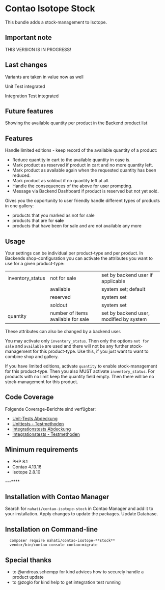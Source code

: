 # Contao Isotope Stock

This bundle adds a stock-management to Isotope.

## Important note

THIS VERSION IS IN PROGRESS!

## Last changes

Variants are taken in value now as well

Unit Test integrated

Integration Test integrated

## Future features

Showing the available quantity per product in the Backend product list

## Features

Handle limited editions - keep record of the available quantity of a product:

- Reduce quantity in cart to the available quantity in case is.
- Mark product as reserved if product in cart and no more quantity left.
- Mark product as available again when the requested quantity has been reduced.
- Mark product as soldout if no quantity left at all.
- Handle the consequences of the above for user prompting.
- Message via Backend Dashboard if product is reserved but not yet sold.

Gives you the opportunity to user friendly handle different types of products in one gallery:

- products that you marked as not for sale
- products that are for **sale**
- products that have been for sale and are not available any more

## Usage

Your settings can be individual per product-type and per product. In Backends shop-configuration you can activate the attributes you want to use for a given product-type:

<table>
  <tr>
    <td>inventory_status</td>
    <td>not for sale</td>
    <td>set by backend user if applicable</td>
  </tr>
  <tr>
    <td></td>
    <td>available</td>
    <td>system set; default</td>
  </tr>
  <tr>
    <td></td>
    <td>reserved</td>
    <td>system set</td>
  </tr>
  <tr>
    <td></td>
    <td>soldout</td>
    <td>system set</td>
  </tr>
  <tr>
    <td>quantity</td>
    <td>number of items available for sale</td>
    <td>set by backend user, modified by system</td>
  </tr>
</table>

These attributes can also be changed by a backend user.

You may activate only `inventory_status`. Then only the options `not for sale` and `available` are used and there will not be any further stock-management for this product-type.
Use this, if you just want to want to combine shop and gallery.

If you have limited editions, activate `quantity` to enable stock-management for this product-type. Then you also MUST activate `inventory_status`.
For products with no limit keep the quantity field empty. Then there will be no stock-management for this product.

## Code Coverage

Folgende Coverage-Berichte sind verfügbar:

- [Unit-Tests Abdeckung](https://nahati.github.io/contao-isotope-stock/coverage/unit/index.html)
- [Unittests - Testmethoden](https://nahati.github.io/contao-isotope-stock/coverage/unit/testdox.html)
- [Integrationstests Abdeckung](https://nahati.github.io/contao-isotope-stock/coverage/integration/index.html)
- [Integrationstests - Testmethoden](https://nahati.github.io/contao-isotope-stock/coverage/integration/testdox.html)

## Minimum requirements

- PHP 8.1
- Contao 4.13.16
- Isotope 2.8.10

---\*\*\*\*

## Installation with Contao Manager

Search for `nahati/contao-isotope-stock` in Contao Manager and add it to your installation.
Apply changes to update the packages. Update Database.

## Installation on Command-line

      composer require nahati/contao-isotope-**stock**
      vendor/bin/contao-console contao:migrate

## Special thanks

- to @andreas.schempp for kind advices how to securely handle a product update
- to @zoglo for kind help to get integration test running
